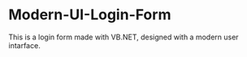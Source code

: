 # Modern-UI-Login-Form

This is a login form made with VB.NET, designed with a
modern user intarface.
